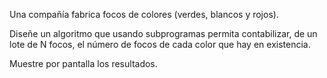 Una compañía fabrica focos de colores (verdes, blancos y rojos).

Diseñe un algoritmo que usando subprogramas permita contabilizar, de un lote de N focos, el número de focos de cada color que hay en existencia.

Muestre por pantalla los resultados.

